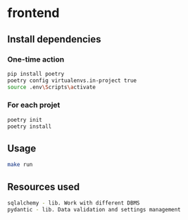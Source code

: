 # frontend

## Install dependencies

### One-time action

```bash
pip install poetry
poetry config virtualenvs.in-project true
source .env\Scripts\activate
```

### For each projet

```bash
poetry init
poetry install
```

## Usage

```bash
make run
```

## Resources used

```bash
sqlalchemy - lib. Work with different DBMS
pydantic - lib. Data validation and settings management
```
